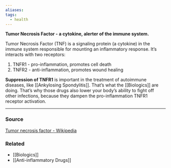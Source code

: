 ```yaml
---
aliases: 
tags:
  - health
---
```

**Tumor Necrosis Factor - a cytokine, alerter of the immune system.**

Tumor Necrosis Factor (TNF) is a signaling protein (a cytokine) in the immune system responsible for mounting an inflammatory response. It’s interacts with two receptors:

1. TNFR1 - pro-inflammation, promotes cell death
2. TNFR2 - anti-inflammation, promotes wound healing

**Suppression of TNFR1** is important in the treatment of autoimmune diseases, like [[Ankylosing Spondylitis]]. That’s what the [[Biologics]] are doing. That’s why those drugs also lower your body’s ability to fight off other infections, because they dampen the pro-inflammation TNFR1 receptor activation.

---

### Source

[Tumor necrosis factor - Wikipedia](https://en.wikipedia.org/wiki/Tumor_necrosis_factor)

### Related
- [[Biologics]] 
- [[Anti-inflammatory Drugs]]